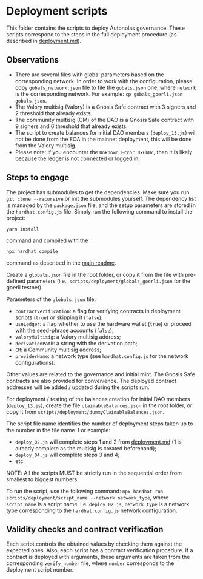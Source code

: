 # Deployment scripts
This folder contains the scripts to deploy Autonolas governance. These scripts correspond to the steps in the full deployment procedure (as described in [deployment.md](https://github.com/valory-xyz/autonolas-governance/blob/main/docs/deployment.md)).

## Observations
- There are several files with global parameters based on the corresponding network. In order to work with the configuration, please copy `gobals_network.json` file to file the `gobals.json` one, where `network` is the corresponding network. For example: `cp gobals_goerli.json gobals.json`.
- The Valory multisig (Valory) is a Gnosis Safe contract with 3 signers and 2 threshold that already exists.
- The community multisig (CM) of the DAO is a Gnosis Safe contract with 9 signers and 6 threshold that already exists.
- The script to create balances for initial DAO members (`deploy_13.js`) will not be done from the EOA in the mainnet deployment, this will be done from the Valory multisig.
- Please note: if you encounter the `Unknown Error 0x6b0c`, then it is likely because the ledger is not connected or logged in.

## Steps to engage
The project has submodules to get the dependencies. Make sure you run `git clone --recursive` or init the submodules yourself.
The dependency list is managed by the `package.json` file, and the setup parameters are stored in the `hardhat.config.js` file.
Simply run the following command to install the project:
```
yarn install
```
command and compiled with the
```
npx hardhat compile
```
command as described in the [main readme](https://github.com/valory-xyz/autonolas-governance/blob/main/README.md).


Create a `globals.json` file in the root folder, or copy it from the file with pre-defined parameters (i.e., `scripts/deployment/globals_goerli.json` for the goerli testnet).

Parameters of the `globals.json` file:
- `contractVerification`: a flag for verifying contracts in deployment scripts (`true`) or skipping it (`false`);
- `useLedger`: a flag whether to use the hardware wallet (`true`) or proceed with the seed-phrase accounts (`false`);
- `valoryMultisig`: a Valory multisig address;
- `derivationPath`: a string with the derivation path;
- `CM`: a Community multisig address;
- `providerName`: a network type (see `hardhat.config.js` for the network configurations).

Other values are related to the governance and initial mint. The Gnosis Safe contracts are also provided for convenience. The deployed contract addresses will be added / updated during the scripts run.

For deployment / testing of the balances creation for initial DAO members (`deploy_13.js`), create the file `claimableBalances.json` in the root folder, or copy it from `scripts/deployment/dummyClaimableBalances.json`.

The script file name identifies the number of deployment steps taken up to the number in the file name. For example:
- `deploy_02.js` will complete steps 1 and 2 from [deployment.md](https://github.com/valory-xyz/autonolas-governance/blob/main/docs/deployment.md) (1 is already complete as the multisig is created beforehand);
- `deploy_04.js` will complete steps 3 and 4;
- etc.

NOTE: All the scripts MUST be strictly run in the sequential order from smallest to biggest numbers.

To run the script, use the following command:
`npx hardhat run scripts/deployment/script_name --network network_type`,
where `script_name` is a script name, i.e. `deploy_02.js`, `network_type` is a network type corresponding to the `hardhat.config.js` network configuration.

## Validity checks and contract verification
Each script controls the obtained values by checking them against the expected ones. Also, each script has a contract verification procedure.
If a contract is deployed with arguments, these arguments are taken from the corresponding `verify_number` file, where `number` corresponds to the deployment script number.







